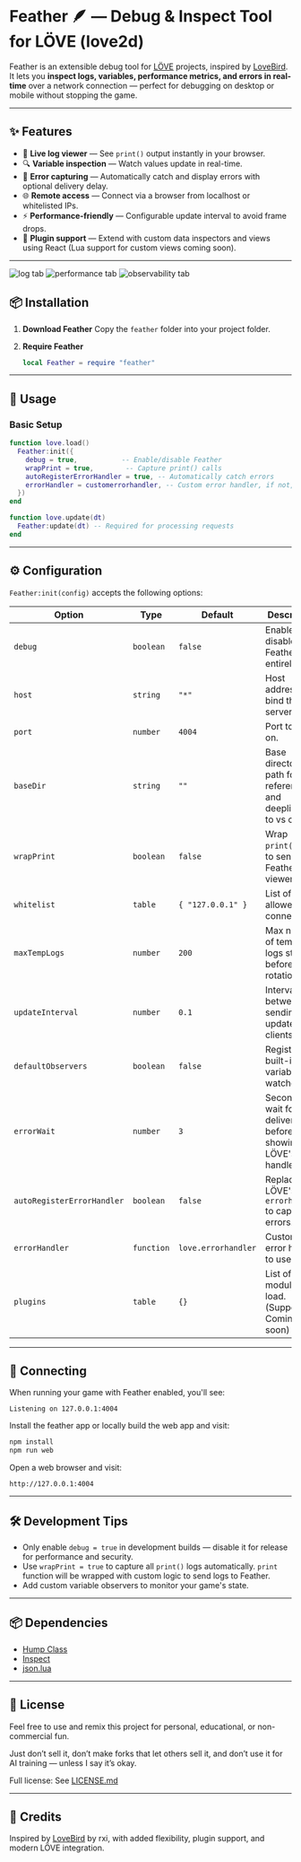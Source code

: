 # Feather 🪶 — Debug & Inspect Tool for LÖVE (love2d)

Feather is an extensible debug tool for [LÖVE](https://love2d.org) projects, inspired by [LoveBird](https://github.com/rxi/lovebird).
It lets you **inspect logs, variables, performance metrics, and errors in real-time** over a network connection — perfect for debugging on desktop or mobile without stopping the game.

---

## ✨ Features

- 📜 **Live log viewer** — See `print()` output instantly in your browser.
- 🔍 **Variable inspection** — Watch values update in real-time.
- 🚨 **Error capturing** — Automatically catch and display errors with optional delivery delay.
- 🌐 **Remote access** — Connect via a browser from localhost or whitelisted IPs.
- ⚡ **Performance-friendly** — Configurable update interval to avoid frame drops.
- 🔌 **Plugin support** — Extend with custom data inspectors and views using React (Lua support for custom views coming soon).

---

![log tab](docs/images/logs.png)
![performance tab](docs/images/performance.png)
![observability tab](docs/images/observable.png)

## 📦 Installation

1. **Download Feather**
   Copy the `feather` folder into your project folder.

2. **Require Feather**

   ```lua
   local Feather = require "feather"
   ```

---

## 🚀 Usage

### Basic Setup

```lua
function love.load()
  Feather:init({
    debug = true,           -- Enable/disable Feather
    wrapPrint = true,        -- Capture print() calls
    autoRegisterErrorHandler = true, -- Automatically catch errors
    errorHandler = customerrorhandler, -- Custom error handler, if not, a copy of LÖVE's error handler will be used
  })
end

function love.update(dt)
  Feather:update(dt) -- Required for processing requests
end
```

---

## ⚙️ Configuration

`Feather:init(config)` accepts the following options:

| Option                     | Type       | Default             | Description                                                        |
| -------------------------- | ---------- | ------------------- | ------------------------------------------------------------------ |
| `debug`                    | `boolean`  | `false`             | Enable or disable Feather entirely.                                |
| `host`                     | `string`   | `"*"`               | Host address to bind the server to.                                |
| `port`                     | `number`   | `4004`              | Port to listen on.                                                 |
| `baseDir`                  | `string`   | `""`                | Base directory path for file references and deeplinking to vs code |
| `wrapPrint`                | `boolean`  | `false`             | Wrap `print()` calls to send to Feather's log viewer.              |
| `whitelist`                | `table`    | `{ "127.0.0.1" }`   | List of IPs allowed to connect.                                    |
| `maxTempLogs`              | `number`   | `200`               | Max number of temporary logs stored before rotation.               |
| `updateInterval`           | `number`   | `0.1`               | Interval between sending updates to clients.                       |
| `defaultObservers`         | `boolean`  | `false`             | Register built-in variable watchers.                               |
| `errorWait`                | `number`   | `3`                 | Seconds to wait for error delivery before showing LÖVE's handler.  |
| `autoRegisterErrorHandler` | `boolean`  | `false`             | Replace LÖVE's `errorhandler` to capture errors.                   |
| `errorHandler`             | `function` | `love.errorhandler` | Custom error handler to use.                                       |
| `plugins`                  | `table`    | `{}`                | List of plugin modules to load. (Support Coming soon)              |

---

## 🔗 Connecting

When running your game with Feather enabled, you'll see:

```text
Listening on 127.0.0.1:4004
```

Install the feather app or locally build the web app and visit:

```bash
npm install
npm run web
```

Open a web browser and visit:

```url
http://127.0.0.1:4004
```

---

## 🛠 Development Tips

- Only enable `debug = true` in development builds — disable it for release for performance and security.
- Use `wrapPrint = true` to capture all `print()` logs automatically. `print` function will be wrapped with custom logic to send logs to Feather.
- Add custom variable observers to monitor your game's state.

---

## 📦 Dependencies

- [Hump Class](https://github.com/vrld/hump/blob/master/class.lua)
- [Inspect](https://github.com/kikito/inspect.lua)
- [json.lua](https://github.com/rxi/json.lua)

---

## 📜 License

Feel free to use and remix this project for personal, educational, or non-commercial fun.

Just don’t sell it, don’t make forks that let others sell it, and don’t use it for AI training — unless I say it’s okay.

Full license: See [LICENSE.md](LICENSE.md)

---

## 🙏 Credits

Inspired by [LoveBird](https://github.com/rxi/lovebird) by rxi, with added flexibility, plugin support, and modern LÖVE integration.
